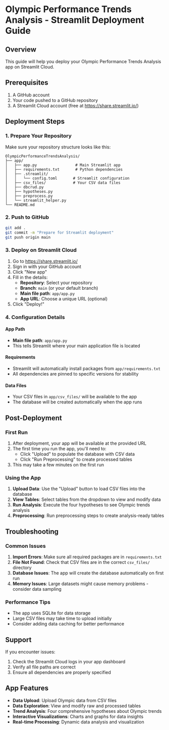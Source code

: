 # Olympic Performance Trends Analysis - Streamlit Deployment Guide

## Overview
This guide will help you deploy your Olympic Performance Trends Analysis app on Streamlit Cloud.

## Prerequisites
1. A GitHub account
2. Your code pushed to a GitHub repository
3. A Streamlit Cloud account (free at https://share.streamlit.io/)

## Deployment Steps

### 1. Prepare Your Repository
Make sure your repository structure looks like this:
```
OlympicPerformanceTrendsAnalysis/
├── app/
│   ├── app.py                 # Main Streamlit app
│   ├── requirements.txt       # Python dependencies
│   ├── .streamlit/
│   │   └── config.toml       # Streamlit configuration
│   ├── csv_files/            # Your CSV data files
│   ├── dbcrud.py
│   ├── hypotheses.py
│   ├── preprocess.py
│   └── streamlit_helper.py
└── README.md
```

### 2. Push to GitHub
```bash
git add .
git commit -m "Prepare for Streamlit deployment"
git push origin main
```

### 3. Deploy on Streamlit Cloud

1. Go to https://share.streamlit.io/
2. Sign in with your GitHub account
3. Click "New app"
4. Fill in the details:
   - **Repository**: Select your repository
   - **Branch**: `main` (or your default branch)
   - **Main file path**: `app/app.py`
   - **App URL**: Choose a unique URL (optional)
5. Click "Deploy!"

### 4. Configuration Details

#### App Path
- **Main file path**: `app/app.py`
- This tells Streamlit where your main application file is located

#### Requirements
- Streamlit will automatically install packages from `app/requirements.txt`
- All dependencies are pinned to specific versions for stability

#### Data Files
- Your CSV files in `app/csv_files/` will be available to the app
- The database will be created automatically when the app runs

## Post-Deployment

### First Run
1. After deployment, your app will be available at the provided URL
2. The first time you run the app, you'll need to:
   - Click "Upload" to populate the database with CSV data
   - Click "Run Preprocessing" to create processed tables
3. This may take a few minutes on the first run

### Using the App
1. **Upload Data**: Use the "Upload" button to load CSV files into the database
2. **View Tables**: Select tables from the dropdown to view and modify data
3. **Run Analysis**: Execute the four hypotheses to see Olympic trends analysis
4. **Preprocessing**: Run preprocessing steps to create analysis-ready tables

## Troubleshooting

### Common Issues

1. **Import Errors**: Make sure all required packages are in `requirements.txt`
2. **File Not Found**: Check that CSV files are in the correct `csv_files/` directory
3. **Database Issues**: The app will create the database automatically on first run
4. **Memory Issues**: Large datasets might cause memory problems - consider data sampling

### Performance Tips
- The app uses SQLite for data storage
- Large CSV files may take time to upload initially
- Consider adding data caching for better performance

## Support
If you encounter issues:
1. Check the Streamlit Cloud logs in your app dashboard
2. Verify all file paths are correct
3. Ensure all dependencies are properly specified

## App Features
- **Data Upload**: Upload Olympic data from CSV files
- **Data Exploration**: View and modify raw and processed tables
- **Trend Analysis**: Four comprehensive hypotheses about Olympic trends
- **Interactive Visualizations**: Charts and graphs for data insights
- **Real-time Processing**: Dynamic data analysis and visualization 